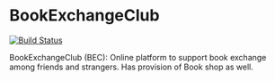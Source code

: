 # BookExchangeClub
[![Build Status](https://travis-ci.com/shashank136/BookExchangeClub.svg)](https://travis-ci.com/shashank136/BookExchangeClub)

BookExchangeClub (BEC): Online platform to support book exchange among friends and strangers. Has provision of Book shop as well.
